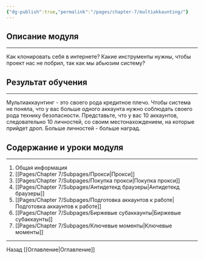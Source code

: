 ```yaml
---
{"dg-publish":true,"permalink":"/pages/chapter-7/multiakkaunting/"}
---
```


## Описание модуля
---
Как клонировать себя в интернете? Какие инструменты нужны, чтобы проект нас не побрил, так как мы абьюзим систему?

## Результат обучения
---
Мультиаккаунтинг - это своего рода кредитное плечо. Чтобы система не поняла, что у вас больше одного аккаунта нужно соблюдать своего рода технику безопасности. Представьте, что у вас 10 аккаунтов, следовательно 10 личностей, со своим местонахождением, на которые прийдет дроп. Больше личностей - больше наград.

## Содержание и уроки модуля
---
1. Общая информация
2. [[Pages/Chapter 7/Subpages/Прокси\|Прокси]]
3. [[Pages/Chapter 7/Subpages/Покупка прокси\|Покупка прокси]]
4. [[Pages/Chapter 7/Subpages/Антидетекд браузеры\|Антидетекд браузеры]]
5. [[Pages/Chapter 7/Subpages/Подготовка аккаунтов к работе\|Подготовка аккаунтов к работе]]
6. [[Pages/Chapter 7/Subpages/Биржевые субаккаунты\|Биржевые субаккаунты]]
7. [[Pages/Chapter 7/Subpages/Ключевые моменты\|Ключевые моменты]]

---

Назад [[Оглавление\|Оглавление]]